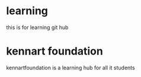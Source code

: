 # learning
this is for learning git hub

# kennart foundation
kennartfoundation is a learning hub for all it students
 

